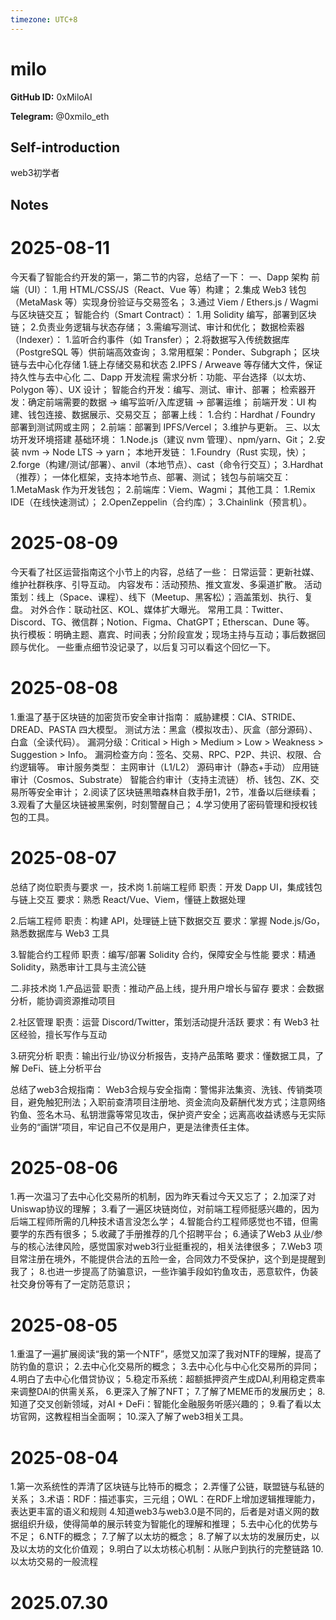 ```yaml
---
timezone: UTC+8
---
```


# milo

**GitHub ID:** 0xMiloAI

**Telegram:** @0xmilo_eth

## Self-introduction

web3初学者

## Notes

<!-- Content_START -->
# 2025-08-11

今天看了智能合约开发的第一，第二节的内容，总结了一下：
一、Dapp 架构
前端（UI）：
1.用 HTML/CSS/JS（React、Vue 等）构建；
2.集成 Web3 钱包（MetaMask 等）实现身份验证与交易签名；
3.通过 Viem / Ethers.js / Wagmi 与区块链交互；
智能合约（Smart Contract）：
1.用 Solidity 编写，部署到区块链；
2.负责业务逻辑与状态存储；
3.需编写测试、审计和优化；
数据检索器（Indexer）：
1.监听合约事件（如 Transfer）；
2.将数据写入传统数据库（PostgreSQL 等）供前端高效查询；
3.常用框架：Ponder、Subgraph；
区块链与去中心化存储
1.链上存储交易和状态
2.IPFS / Arweave 等存储大文件，保证持久性与去中心化
二、Dapp 开发流程
需求分析：功能、平台选择（以太坊、Polygon 等）、UX 设计；
智能合约开发：编写、测试、审计、部署；
检索器开发：确定前端需要的数据 → 编写监听/入库逻辑 → 部署运维；
前端开发：UI 构建、钱包连接、数据展示、交易交互；
部署上线：
1.合约：Hardhat / Foundry 部署到测试网或主网；
2.前端：部署到 IPFS/Vercel；
3.维护与更新。
三、以太坊开发环境搭建
基础环境：
1.Node.js（建议 nvm 管理）、npm/yarn、Git；
2.安装 nvm → Node LTS → yarn；
本地开发链：
1.Foundry（Rust 实现，快）；
2.forge（构建/测试/部署）、anvil（本地节点）、cast（命令行交互）；
3.Hardhat（推荐）；
一体化框架，支持本地节点、部署、测试；
钱包与前端交互：
1.MetaMask 作为开发钱包；
2.前端库：Viem、Wagmi；
其他工具：
1.Remix IDE（在线快速测试）；
2.OpenZeppelin（合约库）；
3.Chainlink（预言机）。

# 2025-08-09

今天看了社区运营指南这个小节上的内容，总结了一些：
日常运营：更新社媒、维护社群秩序、引导互动。
内容发布：活动预热、推文宣发、多渠道扩散。
活动策划：线上（Space、课程）、线下（Meetup、黑客松）；涵盖策划、执行、复盘。
对外合作：联动社区、KOL、媒体扩大曝光。
常用工具：Twitter、Discord、TG、微信群；Notion、Figma、ChatGPT；Etherscan、Dune 等。
执行模板：明确主题、嘉宾、时间表；分阶段宣发；现场主持与互动；事后数据回顾与优化。
一些重点细节没记录了，以后复习可以看这个回忆一下。

# 2025-08-08

1.重温了基于区块链的加密货币安全审计指南：
威胁建模：CIA、STRIDE、DREAD、PASTA 四大模型。
测试方法：黑盒（模拟攻击）、灰盒（部分源码）、白盒（全读代码）。
漏洞分级：Critical > High > Medium > Low > Weakness > Suggestion > Info。
漏洞检查方向：签名、交易、RPC、P2P、共识、权限、合约逻辑等。
审计服务类型：
主网审计（L1/L2）
源码审计（静态+手动）
应用链审计（Cosmos、Substrate）
智能合约审计（支持主流链）
桥、钱包、ZK、交易所等安全审计；
2.阅读了区块链黑暗森林自救手册1，2节，准备以后继续看；
3.观看了大量区块链被黑案例，时刻警醒自己；
4.学习使用了密码管理和授权钱包的工具。

# 2025-08-07

总结了岗位职责与要求
一，技术岗
1.前端工程师
职责：开发 Dapp UI，集成钱包与链上交互
要求：熟悉 React/Vue、Viem，懂链上数据处理

2.后端工程师
职责：构建 API，处理链上链下数据交互
要求：掌握 Node.js/Go，熟悉数据库与 Web3 工具

3.智能合约工程师
职责：编写/部署 Solidity 合约，保障安全与性能
要求：精通 Solidity，熟悉审计工具与主流公链

二.非技术岗
1.产品运营
职责：推动产品上线，提升用户增长与留存
要求：会数据分析，能协调资源推动项目

2.社区管理
职责：运营 Discord/Twitter，策划活动提升活跃
要求：有 Web3 社区经验，擅长写作与互动

3.研究分析
职责：输出行业/协议分析报告，支持产品策略
要求：懂数据工具，了解 DeFi、链上分析平台

总结了web3合规指南：
Web3合规与安全指南：警惕非法集资、洗钱、传销类项目，避免触犯刑法；入职前查清项目注册地、资金流向及薪酬代发方式；注意网络钓鱼、签名木马、私钥泄露等常见攻击，保护资产安全；远离高收益诱惑与无实际业务的“画饼”项目，牢记自己不仅是用户，更是法律责任主体。

# 2025-08-06

1.再一次温习了去中心化交易所的机制，因为昨天看过今天又忘了；
2.加深了对Uniswap协议的理解；
3.看了一遍区块链岗位，对前端工程师挺感兴趣的，因为后端工程师所需的几种技术语言没怎么学；
4.智能合约工程师感觉也不错，但需要学的东西有很多；
5.收藏了手册推荐的几个招聘平台；
6.通读了Web3 从业/参与的核心法律风险，感觉国家对web3行业挺重视的，相关法律很多；
7.Web3 项目常注册在境外，不能提供合法的五险一金，合同效力不受保护，这个到是提醒到我了；
8.也进一步提高了防骗意识，一些诈骗手段如钓鱼攻击，恶意软件，伪装社交身份等有了一定防范意识；

# 2025-08-05

1.重温了一遍扩展阅读“我的第一个NTF”，感觉又加深了我对NTF的理解，提高了防钓鱼的意识；
2.去中心化交易所的概念；
3.去中心化与中心化交易所的异同；
4.明白了去中心化借贷协议；
5.稳定币系统：超额抵押资产生成DAl,利用稳定费率来调整DAl的供需关系，
6.更深入了解了NFT；
7.了解了MEME币的发展历史；
8.知道了交叉创新领域，对AI + DeFi：智能化金融服务听感兴趣的；
9.看了看以太坊官网，这教程相当全面啊；
10.深入了解了web3相关工具。

# 2025-08-04

1.第一次系统性的弄清了区块链与比特币的概念；
2.弄懂了公链，联盟链与私链的关系；
3.术语：RDF：描述事实，三元组；OWL：在RDF上增加逻辑推理能力，表达更丰富的语义和规则
4.知道web3与web3.0是不同的，后者是对语义网的数据组织升级，使得简单的展示转变为智能化的理解和推理；
5.去中心化的优势与不足；
6.NTF的概念；
7.了解了以太坊的概念；
8.了解了以太坊的发展历史，以及以太坊的文化价值观；
9.明白了以太坊核心机制：从账户到执行的完整链路
10.以太坊交易的一般流程


# 2025.07.30


<!-- Content_END -->
